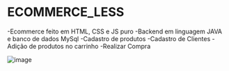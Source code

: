 # ECOMMERCE_LESS
-Ecommerce feito em HTML, CSS e JS puro
-Backend em linguagem JAVA e banco de dados MySql 
-Cadastro de produtos
-Cadastro de Clientes
-Adição de produtos no carrinho 
-Realizar Compra 


![image](https://user-images.githubusercontent.com/53949793/220489012-81a6ee8b-68df-4b6f-a5cb-c24fc83bf9da.png)
